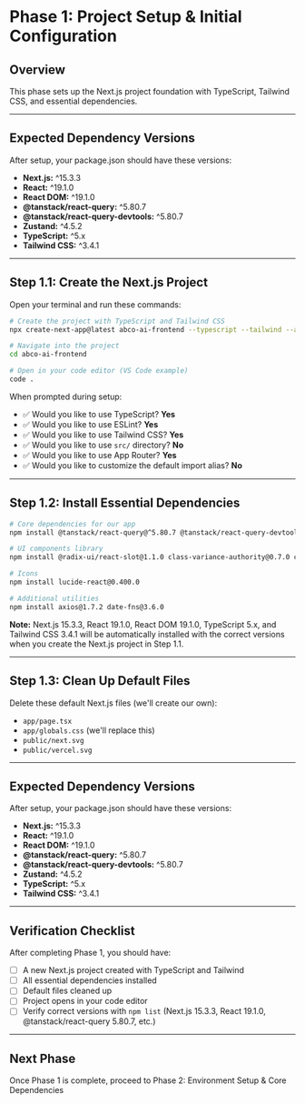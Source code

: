 # Phase 1: Project Setup & Initial Configuration

## Overview
This phase sets up the Next.js project foundation with TypeScript, Tailwind CSS, and essential dependencies.

---

## Expected Dependency Versions

After setup, your package.json should have these versions:
- **Next.js:** ^15.3.3
- **React:** ^19.1.0
- **React DOM:** ^19.1.0
- **@tanstack/react-query:** ^5.80.7
- **@tanstack/react-query-devtools:** ^5.80.7
- **Zustand:** ^4.5.2
- **TypeScript:** ^5.x
- **Tailwind CSS:** ^3.4.1

---

## Step 1.1: Create the Next.js Project

Open your terminal and run these commands:

```bash
# Create the project with TypeScript and Tailwind CSS
npx create-next-app@latest abco-ai-frontend --typescript --tailwind --app --use-npm

# Navigate into the project
cd abco-ai-frontend

# Open in your code editor (VS Code example)
code .
```

When prompted during setup:
- ✅ Would you like to use TypeScript? **Yes**
- ✅ Would you like to use ESLint? **Yes**
- ✅ Would you like to use Tailwind CSS? **Yes**
- ✅ Would you like to use `src/` directory? **No**
- ✅ Would you like to use App Router? **Yes**
- ✅ Would you like to customize the default import alias? **No**

---

## Step 1.2: Install Essential Dependencies

```bash
# Core dependencies for our app
npm install @tanstack/react-query@^5.80.7 @tanstack/react-query-devtools@^5.80.7 zustand@^4.5.2 next-auth@4.24.7 next-pwa@5.6.0

# UI components library
npm install @radix-ui/react-slot@1.1.0 class-variance-authority@0.7.0 clsx@2.1.1 tailwind-merge@2.4.0

# Icons
npm install lucide-react@0.400.0

# Additional utilities
npm install axios@1.7.2 date-fns@3.6.0
```

**Note:** Next.js 15.3.3, React 19.1.0, React DOM 19.1.0, TypeScript 5.x, and Tailwind CSS 3.4.1 will be automatically installed with the correct versions when you create the Next.js project in Step 1.1.

---

## Step 1.3: Clean Up Default Files

Delete these default Next.js files (we'll create our own):
- `app/page.tsx`
- `app/globals.css` (we'll replace this)
- `public/next.svg`
- `public/vercel.svg`

---

## Expected Dependency Versions

After setup, your package.json should have these versions:
- **Next.js:** ^15.3.3
- **React:** ^19.1.0
- **React DOM:** ^19.1.0
- **@tanstack/react-query:** ^5.80.7
- **@tanstack/react-query-devtools:** ^5.80.7
- **Zustand:** ^4.5.2
- **TypeScript:** ^5.x
- **Tailwind CSS:** ^3.4.1

---

## Verification Checklist

After completing Phase 1, you should have:
- [ ] A new Next.js project created with TypeScript and Tailwind
- [ ] All essential dependencies installed
- [ ] Default files cleaned up
- [ ] Project opens in your code editor
- [ ] Verify correct versions with `npm list` (Next.js 15.3.3, React 19.1.0, @tanstack/react-query 5.80.7, etc.)

---

## Next Phase
Once Phase 1 is complete, proceed to Phase 2: Environment Setup & Core Dependencies